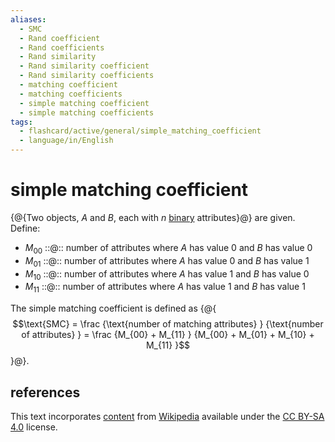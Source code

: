 ```yaml
---
aliases:
  - SMC
  - Rand coefficient
  - Rand coefficients
  - Rand similarity
  - Rand similarity coefficient
  - Rand similarity coefficients
  - matching coefficient
  - matching coefficients
  - simple matching coefficient
  - simple matching coefficients
tags:
  - flashcard/active/general/simple_matching_coefficient
  - language/in/English
---
```


# simple matching coefficient

{@{Two objects, _A_ and _B_, each with _n_ [binary](binary%20number.md) attributes}@} are given. Define: <!--SR:!2025-05-18,261,330-->

- $M_{00}$ ::@:: number of attributes where _A_ has value 0 and _B_ has value 0 <!--SR:!2025-05-21,261,330!2025-04-25,241,330-->
- $M_{01}$ ::@:: number of attributes where _A_ has value 0 and _B_ has value 1 <!--SR:!2025-06-23,286,330!2025-06-29,291,330-->
- $M_{10}$ ::@:: number of attributes where _A_ has value 1 and _B_ has value 0 <!--SR:!2025-03-12,205,330!2025-05-25,263,330-->
- $M_{11}$ ::@:: number of attributes where _A_ has value 1 and _B_ has value 1 <!--SR:!2025-05-21,260,330!2025-05-30,267,330-->

The simple matching coefficient is defined as {@{$$\text{SMC} = \frac {\text{number of matching attributes} } {\text{number of attributes} } = \frac {M_{00} + M_{11} } {M_{00} + M_{01} + M_{10} + M_{11} }$$}@}. <!--SR:!2025-01-31,162,310-->

## references

This text incorporates [content](https://en.wikipedia.org/wiki/simple_matching_coefficient) from [Wikipedia](Wikipedia.md) available under the [CC BY-SA 4.0](https://creativecommons.org/licenses/by-sa/4.0/) license.
